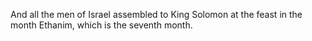 And all the men of Israel assembled to King Solomon at the feast in the month Ethanim, which is the seventh month.
